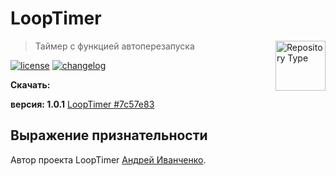 # LoopTimer

<a href="https://github.com/Moreniell/loop-timer-net"><img
  src="http://i.imgur.com/zHSlINX.png" alt="Repository Type"
  width="80" height="80" align="right"></a>

> Таймер с функцией автоперезапуска

[![license][license-image]][license-url]
[![changelog][changelog-image]][changelog-url]


**Скачать:**

**версия: 1.0.1** [LoopTimer #7c57e83](https://github.com/Moreniell/loop-timer-net/releases/download/v1.0.1/release.zip)


## Выражение признательности

Автор проекта LoopTimer [Андрей Иванченко](https://vk.com/id27951423).


[changelog-image]: https://img.shields.io/badge/changelog-md-blue.svg?style=flat
[changelog-url]: CHANGELOG.md
[license-image]: https://img.shields.io/npm/l/normalize.css.svg?style=flat
[license-url]: LICENSE.md